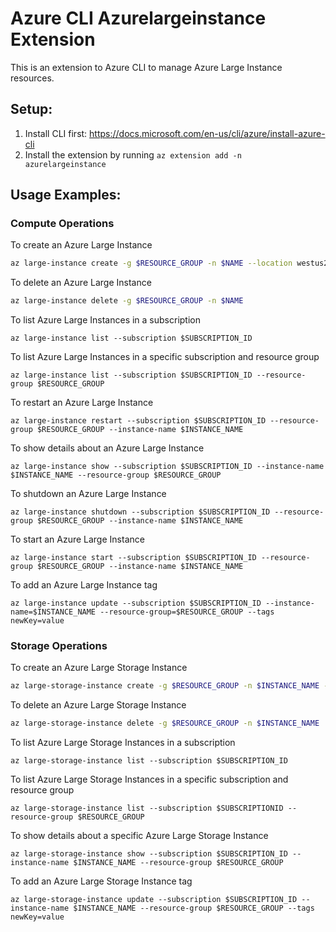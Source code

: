# Azure CLI Azurelargeinstance Extension #
This is an extension to Azure CLI to manage Azure Large Instance resources.

## Setup:
1. Install CLI first: https://docs.microsoft.com/en-us/cli/azure/install-azure-cli
2. Install the extension by running `az extension add -n azurelargeinstance`

## Usage Examples:
### Compute Operations
To create an Azure Large Instance

```bash
az large-instance create -g $RESOURCE_GROUP -n $NAME --location westus2 --ali-id $UNIQUE_MACHINE_ID --hardware-profile "{hardware-type:Cisco_UCS,azure-large-instance-size:S72}" --storage-profile "{nfs-ip-address:00.000.000.00,os-disks:[{name:t250_sles_boot_vol,diskSizeGB:50}]}" --network-profile "{circuit-id:none,network-interfaces:[{ipAddress:10.0.61.31}]}" --os-profile "{computer-name:test,osType:'SLES 12 SP5',version:'12 SP5'}"
```

To delete an Azure Large Instance
```bash
az large-instance delete -g $RESOURCE_GROUP -n $NAME
```


To list Azure Large Instances in a subscription

`az large-instance list --subscription $SUBSCRIPTION_ID`

To list Azure Large Instances in a specific subscription and resource group

`az large-instance list --subscription $SUBSCRIPTION_ID --resource-group $RESOURCE_GROUP`

To restart an Azure Large Instance

`az large-instance restart --subscription $SUBSCRIPTION_ID --resource-group $RESOURCE_GROUP --instance-name $INSTANCE_NAME`

To show details about an Azure Large Instance

`az large-instance show --subscription $SUBSCRIPTION_ID --instance-name $INSTANCE_NAME --resource-group $RESOURCE_GROUP`

To shutdown an Azure Large Instance

`az large-instance shutdown --subscription $SUBSCRIPTION_ID --resource-group $RESOURCE_GROUP --instance-name $INSTANCE_NAME`

To start an Azure Large Instance

`az large-instance start --subscription $SUBSCRIPTION_ID --resource-group $RESOURCE_GROUP --instance-name $INSTANCE_NAME`

To add an Azure Large Instance tag

`az large-instance update --subscription $SUBSCRIPTION_ID --instance-name=$INSTANCE_NAME --resource-group=$RESOURCE_GROUP --tags newKey=value`

### Storage Operations
To create an Azure Large Storage Instance

```bash
az large-storage-instance create -g $RESOURCE_GROUP -n $INSTANCE_NAME -l westus2 --alsi-id $UNIQUE_MACHINE_ID --storage-properties "{offering-type:EPIC,storage-type:FC,generation:Gen4.5,hardware-type:NetApp,workload-type:ODB,storage-billing-properties:{billing-mode:PAYG,sku:n10}}"
```

To delete an Azure Large Storage Instance

```bash
az large-storage-instance delete -g $RESOURCE_GROUP -n $INSTANCE_NAME
```

To list Azure Large Storage Instances in a subscription

`az large-storage-instance list --subscription $SUBSCRIPTION_ID`

To list Azure Large Storage Instances in a specific subscription and resource group

`az large-storage-instance list --subscription $SUBSCRIPTIONID --resource-group $RESOURCE_GROUP`

To show details about a specific Azure Large Storage Instance

`az large-storage-instance show --subscription $SUBSCRIPTION_ID --instance-name $INSTANCE_NAME --resource-group $RESOURCE_GROUP`

To add an Azure Large Storage Instance tag

`az large-storage-instance update --subscription $SUBSCRIPTION_ID --instance-name $INSTANCE_NAME --resource-group $RESOURCE_GROUP --tags newKey=value`